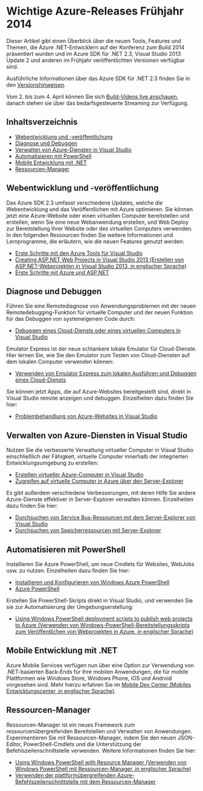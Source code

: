 <properties pageTitle="Azure Spring 2014 release highlights - .NET Dev Center" metaKeywords="azure .net sdk 2.3" description="Learn about the new tools and features available for Azure .NET developers." documentationCenter=".NET" title="Azure Spring 2014 release highlights" authors="mollybos" solutions="" manager="carolz" editor="mollybos" />

Wichtige Azure-Releases Frühjahr 2014
=====================================

Dieser Artikel gibt einen Überblick über die neuen Tools, Features und Themen, die Azure .NET-Entwicklern auf der Konferenz zum Build 2014 präsentiert wurden und im Azure SDK für .NET 2.3, Visual Studio 2013 Update 2 und anderen im Frühjahr veröffentlichten Versionen verfügbar sind.

Ausführliche Informationen über das Azure SDK für .NET 2.3 finden Sie in den [Versionshinweisen](http://go.microsoft.com/fwlink/p/?LinkId=393548).

Vom 2. bis zum 4. April können Sie sich [Build-Videos live anschauen](http://go.microsoft.com/fwlink/?LinkId=394377&clcid=0x409), danach stehen sie über das bedarfsgesteuerte Streaming zur Verfügung.

Inhaltsverzeichnis
------------------

-   [Webentwicklung und -veröffentlichung](#webdeploy)
-   [Diagnose und Debuggen](#diagnostics)
-   [Verwalten von Azure-Diensten in Visual Studio](#service-management)
-   [Automatisieren mit PowerShell](#automation)
-   [Mobile Entwicklung mit .NET](#mobile)
-   [Ressourcen-Manager](#arm)

Webentwicklung und -veröffentlichung
------------------------------------

Das Azure SDK 2.3 umfasst verschiedene Updates, welche die Webentwicklung und das Veröffentlichen mit Azure optimieren. Sie können jetzt eine Azure-Website oder einen virtuellen Computer bereitstellen und erstellen, wenn Sie eine neue Webanwendung erstellen, und Web Deploy zur Bereitstellung Ihrer Website oder des virtuellen Computers verwenden. In den folgenden Ressourcen finden Sie weitere Informationen und Lernprogramme, die erläutern, wie die neuen Features genutzt werden:

-   [Erste Schritte mit den Azure Tools für Visual Studio](http://msdn.microsoft.com/en-us/library/azure/ff687127.aspx)
-   [Creating ASP.NET Web Projects in Visual Studio 2013 (Erstellen von ASP.NET-Webprojekten in Visual Studio 2013, in englischer Sprache)](http://asp.net/visual-studio/overview/2013/creating-web-projects-in-visual-studio)
-   [Erste Schritte mit Azure und ASP.NET](http://azure.microsoft.com/en-us/documentation/articles/web-sites-dotnet-get-started/)

Diagnose und Debuggen
---------------------

Führen Sie eine Remotediagnose von Anwendungsproblemen mit der neuen Remotedebugging-Funktion für virtuelle Computer und der neuen Funktion für das Debuggen von systemeigenem Code durch:

-   [Debuggen eines Cloud-Diensts oder eines virtuellen Computers in Visual Studio](http://msdn.microsoft.com/en-us/library/azure/ff683670.aspx)

Emulator Express ist der neue schlankere lokale Emulator für Cloud-Dienste. Hier lernen Sie, wie Sie den Emulator zum Testen von Cloud-Diensten auf dem lokalen Computer verwenden können:

-   [Verwenden von Emulator Express zum lokalen Ausführen und Debuggen eines Cloud-Diensts](http://msdn.microsoft.com/en-us/library/windowsazure/dn339018.aspx)

Sie können jetzt Apps, die auf Azure-Websites bereitgestellt sind, direkt in Visual Studio remote anzeigen und debuggen. Einzelheiten dazu finden Sie hier:

-   [Problembehandlung von Azure-Websites in Visual Studio](http://www.windowsazure.com/en-us/documentation/articles/web-sites-dotnet-troubleshoot-visual-studio)

Verwalten von Azure-Diensten in Visual Studio
---------------------------------------------

Nutzen Sie die verbesserte Verwaltung virtueller Computer in Visual Studio einschließlich der Fähigkeit, virtuelle Computer innerhalb der integrierten Entwicklungsumgebung zu erstellen:

-   [Erstellen virtueller Azure-Computer in Visual Studio](http://msdn.microsoft.com/en-us/library/windowsazure/dn569263.aspx)
-   [Zugreifen auf virtuelle Computer in Azure über den Server-Explorer](http://msdn.microsoft.com/en-us/library/windowsazure/jj131259.aspx)

Es gibt außerdem verschiedene Verbesserungen, mit deren Hilfe Sie andere Azure-Dienste effektiver in Server-Explorer verwalten können. Einzelheiten dazu finden Sie hier:

-   [Durchsuchen von Service Bus-Ressourcen mit dem Server-Explorer von Visual Studio](http://msdn.microsoft.com/en-us/library/windowsazure/jj149828.aspx)
-   [Durchsuchen von Speicherressourcen mit Server-Explorer](http://msdn.microsoft.com/en-us/library/windowsazure/ff683677.aspx)

Automatisieren mit PowerShell
-----------------------------

Installieren Sie Azure PowerShell, um neue Cmdlets für Websites, WebJobs usw. zu nutzen. Einzelheiten dazu finden Sie hier:

-   [Installieren und Konfigurieren von Windows Azure PowerShell](http://www.windowsazure.com/en-us/documentation/articles/install-configure-powershell/)
-   [Azure PowerShell](http://msdn.microsoft.com/en-us/library/windowsazure/jj156055.aspx)

Erstellen Sie PowerShell-Skripts direkt in Visual Studio, und verwenden Sie sie zur Automatisierung der Umgebungserstellung:

-   [Using Windows PowerShell deployment scripts to publish web projects to Azure (Verwenden von Windows-PowerShell-Bereitstellungsskripts zum Veröffentlichen von Webprojekten in Azure, in englischer Sprache)](http://msdn.microsoft.com/en-us/library/windowsazure/dn642480.aspx)

Mobile Entwicklung mit .NET
---------------------------

Azure Mobile Services verfügen nun über eine Option zur Verwendung von .NET-basierten Back-Ends für Ihre mobilen Anwendungen, die für mobile Plattformen wie Windows Store, Windows Phone, iOS und Android vorgesehen sind. Mehr hierzu erfahren Sie im [Mobile Dev Center (Mobiles Entwicklungscenter, in englischer Sprache)](/en-us/develop/mobile/).

Ressourcen-Manager
------------------

Ressourcen-Manager ist ein neues Framework zum ressourcenübergreifenden Bereitstellen und Verwalten von Anwendungen. Experimentieren Sie mit Ressourcen-Manager, indem Sie den neuen JSON-Editor, PowerShell-Cmdlets und die Unterstützung der Befehlszeilenschnittstelle verwenden. Weitere Informationen finden Sie hier:

-   [Using Windows PowerShell with Resource Manager (Verwenden von Windows PowerShell mit Ressourcen-Manager, in englischer Sprache)](http://go.microsoft.com/fwlink/?LinkID=394767)
-   [Verwenden der plattformübergreifenden Azure-Befehlszeilenschnittstelle mit dem Ressourcen-Manager](/en-us/documentation/articles/xplat-cli-azure-resource-manager/)

